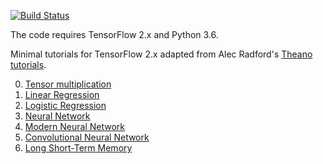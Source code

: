[![Build Status](https://travis-ci.org/vinhkhuc/TensorFlow2-Mini-Tutorials.svg?branch=master)](https://travis-ci.org/vinhkhuc/TensorFlow2-Mini-Tutorials)

The code requires TensorFlow 2.x and Python 3.6.

Minimal tutorials for TensorFlow 2.x adapted from Alec Radford's 
[Theano tutorials](https://github.com/Newmu/Theano-Tutorials).

<ol start="0">
  <li><a href="0_multiply.py">Tensor multiplication</a></li>
  <li><a href="1_linear_regression.py">Linear Regression</a></li>
  <li><a href="2_logistic_regression.py">Logistic Regression</a></li>
  <li><a href="3_neural_net.py">Neural Network</a></li>
  <li><a href="4_modern_neural_net.py">Modern Neural Network</a></li>
  <li><a href="5_convolutional_net.py">Convolutional Neural Network</a></li>
  <li><a href="6_lstm.py">Long Short-Term Memory</a></li>
</ol>
